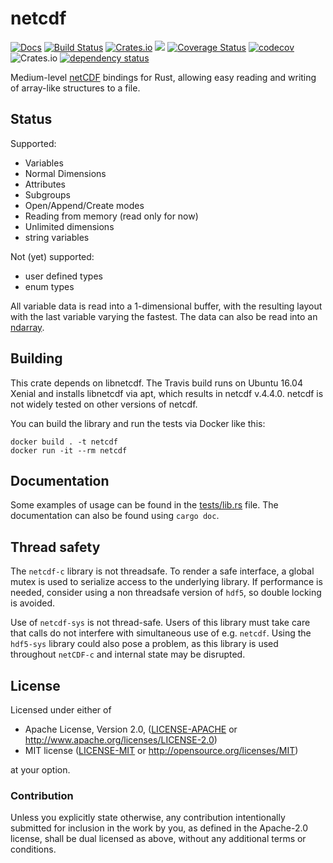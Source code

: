 # netcdf

[![Docs](https://docs.rs/netcdf/badge.svg)](https://docs.rs/netcdf)
[![Build Status](https://travis-ci.org/georust/netcdf.svg?branch=master)](https://travis-ci.org/georust/netcdf)
[![Crates.io](https://img.shields.io/crates/d/netcdf.svg)](https://crates.io/crates/netcdf)
[![](http://meritbadge.herokuapp.com/netcdf)](https://crates.io/crates/netcdf)
[![Coverage Status](https://coveralls.io/repos/github/georust/netcdf/badge.svg?branch=master)](https://coveralls.io/github/georust/netcdf?branch=master)
[![codecov](https://codecov.io/gh/georust/netcdf/branch/master/graph/badge.svg)](https://codecov.io/gh/georust/netcdf)
![Crates.io](https://img.shields.io/crates/l/netcdf)
[![dependency status](https://deps.rs/repo/github/georust/netcdf/status.svg)](https://deps.rs/repo/github/georust/netcdf)

Medium-level [netCDF](http://www.unidata.ucar.edu/software/netcdf/) bindings for Rust, allowing easy reading and writing of array-like structures to a file.

## Status

Supported:

* Variables
* Normal Dimensions
* Attributes
* Subgroups
* Open/Append/Create modes
* Reading from memory (read only for now)
* Unlimited dimensions
* string variables


Not (yet) supported:

* user defined types
* enum types

All variable data is read into a 1-dimensional buffer, with the resulting layout with the last variable varying the fastest.
The data can also be read into an [ndarray](https://github.com/rust-ndarray/rust-ndarray).

## Building

This crate depends on libnetcdf. The Travis build runs on Ubuntu 16.04 Xenial and installs libnetcdf via apt, which results in netcdf v.4.4.0. netcdf is not widely tested on other versions of netcdf.

You can build the library and run the tests via Docker like this:

```
docker build . -t netcdf
docker run -it --rm netcdf
```

## Documentation

Some examples of usage can be found in the [tests/lib.rs](tests/lib.rs) file. The documentation can also be found using `cargo doc`.


## Thread safety

The `netcdf-c` library is not threadsafe. To render a safe interface, a global mutex is used to serialize access to the underlying library. If performance is needed, consider using a non threadsafe version of `hdf5`, so double locking is avoided.

Use of `netcdf-sys` is not thread-safe. Users of this library must take care that calls do not interfere with simultaneous use of e.g. `netcdf`. Using the `hdf5-sys` library could also pose a problem, as this library is used throughout `netCDF-c` and internal state may be disrupted.

## License

Licensed under either of

 * Apache License, Version 2.0, ([LICENSE-APACHE](LICENSE-APACHE) or http://www.apache.org/licenses/LICENSE-2.0)
 * MIT license ([LICENSE-MIT](LICENSE-MIT) or http://opensource.org/licenses/MIT)

at your option.

### Contribution

Unless you explicitly state otherwise, any contribution intentionally submitted
for inclusion in the work by you, as defined in the Apache-2.0 license, shall be dual licensed as above, without any
additional terms or conditions.
